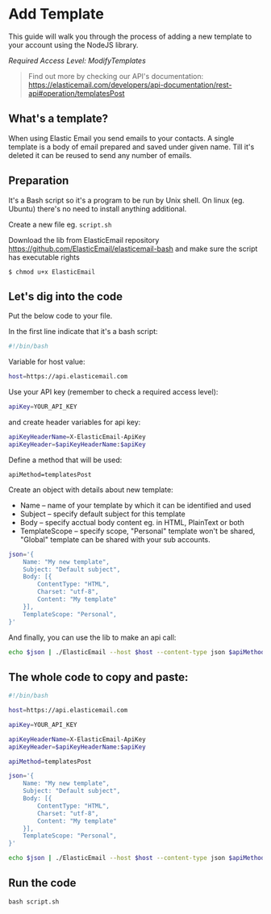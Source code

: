 # Add Template

This guide will walk you through the process of adding a new template to your account using the NodeJS library. 

*Required Access Level: ModifyTemplates*

> Find out more by checking our API's documentation: https://elasticemail.com/developers/api-documentation/rest-api#operation/templatesPost

## What's a template?
When using Elastic Email you send emails to your contacts. A single template is a body of  email prepared and saved under given name. Till it's deleted it can be reused to send any number of emails.


## Preparation
It's a Bash script so it's a program to be run by Unix shell. On linux (eg. Ubuntu) there's no need to install anything additional. 

Create a new file eg. `script.sh`

Download the lib from ElasticEmail repository https://github.com/ElasticEmail/elasticemail-bash and make sure the script has executable rights
```
$ chmod u+x ElasticEmail
```

## Let's dig into the code

Put the below code to your file.

In the first line indicate that it's a bash script:

```bash
#!/bin/bash
```

Variable for host value:

```bash
host=https://api.elasticemail.com
```

Use your API key (remember to check a required access level):

```bash
apiKey=YOUR_API_KEY
```

and create header variables for api key:
```bash
apiKeyHeaderName=X-ElasticEmail-ApiKey
apiKeyHeader=$apiKeyHeaderName:$apiKey
```

Define a method that will be used:
```
apiMethod=templatesPost
```

Create an object with details about new template:
- Name – name of your template by which it can be identified and used
- Subject – specify default subject for this template
- Body – specify acctual body content eg. in HTML, PlainText or both
- TemplateScope – specify scope, "Personal" template won't be shared, "Global" template can be shared with your sub accounts.

```bash
json='{
    Name: "My new template",
    Subject: "Default subject",
    Body: [{
        ContentType: "HTML",
        Charset: "utf-8",
        Content: "My template"
    }],
    TemplateScope: "Personal",
}'
```


And finally, you can use the lib to make an api call:

```bash
echo $json | ./ElasticEmail --host $host --content-type json $apiMethod - $apiKeyHeader
```

## The whole code to copy and paste:

```bash
#!/bin/bash

host=https://api.elasticemail.com

apiKey=YOUR_API_KEY

apiKeyHeaderName=X-ElasticEmail-ApiKey
apiKeyHeader=$apiKeyHeaderName:$apiKey

apiMethod=templatesPost

json='{
    Name: "My new template",
    Subject: "Default subject",
    Body: [{
        ContentType: "HTML",
        Charset: "utf-8",
        Content: "My template"
    }],
    TemplateScope: "Personal",
}'

echo $json | ./ElasticEmail --host $host --content-type json $apiMethod - $apiKeyHeader
```

## Run the code
```
bash script.sh
```
